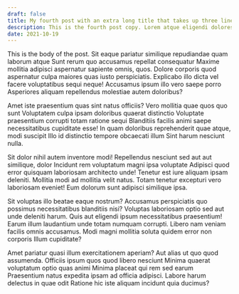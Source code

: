 ```yaml
---
draft: false
title: My fourth post with an extra long title that takes up three lines
description: This is the fourth post copy. Lorem atque eligendi dolores architecto sint? Ab reprehenderit assumenda consectetur amet quia. Ex consequuntur pariatur ipsum eius incidunt Atque alias.
date: 2021-10-19
---
```

This is the body of the post. Sit eaque pariatur similique repudiandae quam laborum atque Sunt rerum quo accusamus repellat consequatur Maxime mollitia adipisci aspernatur sapiente omnis, quos. Dolore corporis quod aspernatur culpa maiores quas iusto perspiciatis. Explicabo illo dicta vel facere voluptatibus sequi neque! Accusamus ipsum illo vero saepe porro Asperiores aliquam repellendus molestiae autem doloribus?

Amet iste praesentium quas sint natus officiis? Vero mollitia quae quos quo sunt Voluptatem culpa ipsam doloribus quaerat distinctio Voluptate praesentium corrupti totam ratione sequi Blanditiis facilis animi saepe necessitatibus cupiditate esse! In quam doloribus reprehenderit quae atque, modi suscipit Illo id distinctio tempore obcaecati illum Sint harum nesciunt nulla.

Sit dolor nihil autem inventore modi! Repellendus nesciunt sed aut aut similique, dolor Incidunt rem voluptatum magni ipsa voluptate Adipisci quod error quisquam laboriosam architecto unde! Tenetur est iure aliquam ipsam deleniti. Mollitia modi ad mollitia velit natus. Totam tenetur excepturi vero laboriosam eveniet! Eum dolorum sunt adipisci similique ipsa.

Sit voluptas illo beatae eaque nostrum? Accusamus perspiciatis quo possimus necessitatibus blanditiis nisi? Voluptas laboriosam optio sed aut unde deleniti harum. Quis aut eligendi ipsum necessitatibus praesentium! Earum illum laudantium unde totam numquam corrupti. Libero nam veniam facilis omnis accusamus. Modi magni mollitia soluta quidem error non corporis Illum cupiditate?

Amet pariatur quasi illum exercitationem aperiam? Aut alias ut quo quod assumenda. Officiis ipsum quos quod libero nesciunt Minima quaerat voluptatum optio quas animi Minima placeat qui rem sed earum Praesentium natus expedita ipsam ad officia adipisci. Labore harum delectus in quae odit Ratione hic iste aliquam incidunt quia ducimus?

